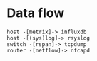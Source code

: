 # Data flow

```
host -[metrix]-> influxdb
host -[(sys)log]-> rsyslog
switch -[rspan]-> tcpdump
router -[netflow]-> nfcapd

```
